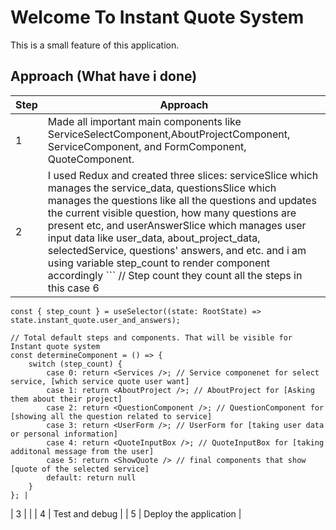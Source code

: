 # Welcome To Instant Quote System

This is a small feature of this application.

## Approach (What have i done)

| Step | Approach              |
|------|-----------------------|
| 1    | Made all important main components like ServiceSelectComponent,AboutProjectComponent, ServiceComponent, and FormComponent, QuoteComponent.  |
| 2    | I used Redux and created three slices: serviceSlice which manages the service_data, questionsSlice which manages the questions like all the questions and updates the current visible question, how many questions are present etc, and userAnswerSlice which manages user input data like user_data, about_project_data, selectedService, questions' answers, and etc. and i am using variable step_count to render component accordingly ``` // Step count they count all the steps in this case 6
    const { step_count } = useSelector((state: RootState) => state.instant_quote.user_and_answers);

    // Total default steps and components. That will be visible for Instant quote system
    const determineComponent = () => {
        switch (step_count) {
            case 0: return <Services />; // Service componenet for select service, [which service quote user want]
            case 1: return <AboutProject />; // AboutProject for [Asking them about their project]
            case 2: return <QuestionComponent />; // QuestionComponent for [showing all the question related to service]
            case 3: return <UserForm />; // UserForm for [taking user data or personal information]
            case 4: return <QuoteInputBox />; // QuoteInputBox for [taking additonal message from the user]
            case 5: return <ShowQuote /> // final components that show [quote of the selected service]
            default: return null
        }
    }; |
| 3    |    |
| 4    | Test and debug         |
| 5    | Deploy the application |
